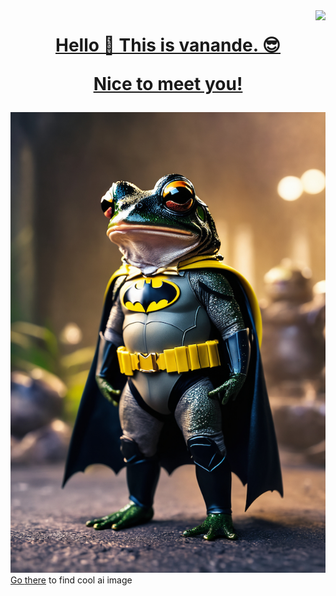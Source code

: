<img align="right" src="https://visitor-badge.laobi.icu/badge?page_id=vanande.vanande">
<h1 align="center">
  <a href="https://git.io/typing-svg">
    <p>Hello 👋 This is vanande. 😎</p>
    <p>Nice to meet you!</p>
</h1>
<img src="batfrog.jpg?raw=true">
<span>Go <a href="https://civitai.com/">there</a> to find cool ai image</span>

